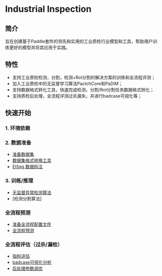 # **Industrial Inspection**
## 简介

旨在创建基于Paddle套件的领先和实用的工业质检行业模型和工具，帮助用户训练更好的模型并将其应用于实践。

## 特性
   * 支持工业质检检测，分割，检测+RoI分割的解决方案的训练和全流程评测；
   * 加入工业质检中的无监督学习算法PactchCore和PaDiM；
   * 支持数据格式转化工具，快速完成检测，分割/RoI分割任务数据格式转化；
   * 支持质检后处理，全流程评测过杀漏失，并进行badcase可视化等；

## 快速开始
### 1. 环境依赖

### 2. 数据准备
   * [准备数据集](./data/prepare_data.md)
   * [数据集格式转换工具](./data/conver_tools.md)
   * [EISeg 数据标注](https://github.com/PaddlePaddle/PaddleSeg/tree/release/2.7/EISeg)

### 3. 训练/推理
   * [无监督异常检测算法](./uad/README.md)
   * [检测分割算法]
    
### 全流程预测
   * [准备全流程配置文件](./end2end/parse_config.md)
   * [全流程预测](./end2end/predict.md)

### 全流程评估（过杀/漏检）
   * [指标评估](./end2end/eval.md)
   * [badcase可视化分析](./end2end/eval.md)
   * [后处理参数调优](./end2end/eval.md)
